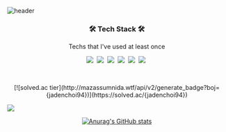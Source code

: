 ![header](https://capsule-render.vercel.app/api?type=waving&color=auto&height=400&section=header&text=JunhyukChoi&fontSize=70&animation=twinkling)


<h3 align="center">🛠 Tech Stack 🛠</h3>

<p align="center"> Techs that I've used at least once </p>

<p align="center">
  <img src="https://img.shields.io/badge/Python-3766AB?style=flat-square&logo=Python&logoColor=white"/></a>&nbsp 
  <img src="https://img.shields.io/badge/Java-007396?style=flat-square&logo=Java&logoColor=white"/></a>&nbsp 
  <img src="https://img.shields.io/badge/C++-00599C?style=flat-square&logo=C%2B%2B&logoColor=white"/></a>&nbsp 
  <img src="https://img.shields.io/badge/C-A8B9CC?style=flat-square&logo=C&logoColor=white"/></a>&nbsp 
  <img src="https://img.shields.io/badge/Javascript-ffb13b?style=flat-square&logo=javascript&logoColor=white"/></a>&nbsp 
  <img src="https://img.shields.io/badge/css-1572B6?style=flat-square&logo=css3&logoColor=white"/></a>&nbsp 
</p>

<br>
<p align="center">
[![solved.ac tier](http://mazassumnida.wtf/api/v2/generate_badge?boj={jadenchoi94})](https://solved.ac/{jadenchoi94})

<br>


  <a href="https://hits.seeyoufarm.com"><img src="https://hits.seeyoufarm.com/api/count/incr/badge.svg?url=https%3A%2F%2Fgithub.com%2Fjadenchoi94&count_bg=%23ED6DA3&title_bg=%2386757E&icon=github.svg&icon_color=%23E1DEDE&title=hits&edge_flat=false"/></a>
</p>

 <div align=center>
  
[![Anurag's GitHub stats](https://github-readme-stats.vercel.app/api?username=jadenchoi94)](https://github.com/jadenchoi94/github-readme-stats)

 </div>
 
 
<!--
**POPCORN-DOG/POPCORN-DOG** is a ✨ _special_ ✨ repository because its `README.md` (this file) appears on your GitHub profile.

Here are some ideas to get you started:

- 🔭 I’m currently working on ...test
- 🌱 I’m currently learning ...
- 👯 I’m looking to collaborate on ...
- 🤔 I’m looking for help with ...
- 💬 Ask me about ...
- 📫 How to reach me: ...
- 😄 Pronouns: ...
- ⚡ Fun fact: ...
- :bowtie: | 😄 | 😆 | 😊 | 😃 | ☺️ | 😏 | 😍 | 😘 | :kissing_face: | 😳 | 😌 | 😆 | 😁 | 😉 | :wink2: | 👅 | 😒 | 😅 | 😓

😩 | 😔 | 😞 | 😖 | 😨 | 😰 | 😣 | 😢 | 😭 | 😂 | 😲 | 😱 | :neckbeard: | 😫 | 😠 | 😡 | 😤 | 😪 | 😋 | 😷

😎 | 😵 | 👿 | 😈 | 😐 | 😶 | 😇 | 👽 | 💛 | 💙 | 💜 | ❤️ | 💚 | 💔 | 💓 | 💗 | 💕 | 💞 | 💘 | ✨

⭐ | 🌟 | 💫 | 💥 | 💢 | ❗ | ❓ | ❕ | ❔ | 💤 | 💨 | 💦 | 🎶 | 🎵 | 🔥 | 💩 | 💩 | 💩 | 👍 | 👍

👎 | 👎 | 👌 | 👊 | 👊 | ✊ | ✌️ | 👋 | ✋ | 👐 | ☝️ | 👇 | 👈 | 👉 | 🙌 | 🙏 | 👆 | 👏 | 💪 | 🤘

🚶 | 🏃 | 🏃 | 👫 | 👪 | 👬 | 👭 | 💃 | 👯 | 🙆‍♀️ | 🙅 | 💁 | ✋ | 👰 | :person_with_pouting_face: | :person_frowning: | 🙇 | 💏 | 💑 | 💆

💇 | 💅 | 👦 | 👧 | 👩 | 👨 | 👶 | 👵 | 👴 | :person_with_blond_hair: | 👲 | 👳‍♂️ | 👷 | 👮 | 👼 | 👸 | 😺 | 😸 | 😻 | 😽

😼 | 🙀 | 😿 | 😹 | 😾 | 👹 | 👺 | 🙈 | 🙉 | 🙊 | 💂‍♂️ | 💀 | 🐾 | 👄 | 💋 | 💧 | 👂 | 👀 | 👃 | :tongue2:

💌 | 👤 | 👥 | 💬 | 💭 | :feelsgood: | :finnadie: | :goberserk: | :godmode: | :hurtrealbad: | :rage1: | :rage2: | :rage3: | :rage4: | :suspect: | :trollface: | ☀️ | ☔ | ☁️ | ❄️

⛄ | ⚡ | 🌀 | 🌁 | 🌊 | 🐱 | 🐶 | 🐭 | 🐹 | 🐰 | 🐺 | 🐸 | 🐯 | 🐨 | 🐻 | 🐷 | 🐽 | 🐮 | 🐗 | 🐵

🐒 | 🐴 | 🐎 | 🐫 | 🐑 | 🐘 | 🐼 | 🐍 | 🐦 | 🐤 | 🐥 | 🐣 | 🐔 | 🐧 | 🐢 | 🐛 | 🐝 | 🐜 | 🐞 | 🐌

🐙 | 🐠 | 🐟 | 🐳 | 🐋 | 🐬 | 🐄 | 🐏 | 🐀 | 🐃 | 🐅 | 🐇 | 🐉 | 🐐 | 🐓 | 🐕 | 🐖 | 🐁 | 🐂 | 🐲

🐡 | 🐊 | 🐪 | 🐆 | 🐈 | 🐩 | 🐾 | 💐 | 🌸 | 🌷 | 🍀 | 🌹 | 🌻 | 🌺 | 🍁 | 🍃 | 🍂 | 🌿 | 🍄 | 🌵

🌴 | 🌲 | 🌳 | 🌰 | 🌱 | 🌼 | 🌾 | 🐚 | 🌐 | 🌞 | 🌝 | 🌚 | 🌑 | 🌒 | 🌓 | 🌔 | 🌕 | 🌖 | 🌗 | 🌘

🌜 | 🌛 | 🌔 | 🌍 | 🌎 | 🌏 | 🌋 | 🌌 | ⛅ | :octocat: | :squirrel: | 🎍 | 💝 | 🎎 | 🎒 | 🎓 | 🎏 | 🎆 | 🎇 | 🎐

🎑 | 🎃 | 👻 | 🎅 | 🎄 | 🎁 | 🔔 | 🔕 | 🎋 | 🎉 | 🎊 | 🎈 | 🔮 | 💿 | 📀 | 💾 | 📷 | 📹 | 🎥 | 💻

📺 | 📱 | ☎️ | ☎️ | 📞 | 📟 | 📠 | 💽 | 📼 | 🔉 | 🔈 | 🔇 | 📢 | 📣 | ⌛ | ⏰ | ⌚ | 📻 | 📡 | ➿

🔍 | 🔎 | 🔓 | 🔒 | 🔏 | 🔐 | 🔑 | 💡 | 🔦 | 🔆 | 🔅 | 🔌 | 🔋 | 📲 | ✉️ | 📫 | 📮 | 🛀 | 🛁 | 🚿

🚽 | 🔧 | 🔩 | 🔨 | 💺 | 💰 | 💴 | 💵 | 💷 | 💶 | 💳 | 💸 | 📧 | 📥 | 📤 | ✉️ | 📨 | 📯 | 📪 | 📬

📭 | 🚪 | 🚬 | 💣 | 🔫 | 🔪 | 💊 | 💉 | 📄 | 📃 | 📑 | 📊 | 📈 | 📉 | 📜 | 📋 | 📆 | 📅 | 📇 | 📁

📂 | ✂️ | 📌 | 📎 | ✒️ | ✏️ | 📏 | 📐 | 📕 | 📗 | 📘 | 📙 | 📓 | 📔 | 📒 | 📚 | 🔖 | 📛 | 🔬 | 🔭

📰 | 🏈 | 🏀 | ⚽ | ⚾ | 🎾 | 🎱 | 🏉 | 🎳 | ⛳ | 🚵 | 🚴 | 🏇 | 🏂 | 🏊 | 🏄 | 🎿 | ♠️ | ♥️ | ♣️

♦️ | 💎 | 💍 | 🏆 | 🎼 | 🎹 | 🎻 | 👾 | 🎮 | 🃏 | 🎴 | 🎲 | 🎯 | 🀄 | 🎬 | 📝 | 📝 | 📖 | 🎨 | 🎤

🎧 | 🎺 | 🎷 | 🎸 | 👞 | 👡 | 👠 | 💄 | 👢 | 👕 | 👕 | 👔 | 👚 | 👗 | 🎽 | 👖 | 👘 | 👙 | 🎀 | 🎩

👑 | 👒 | 👞 | 🌂 | 💼 | 👜 | 👝 | 👛 | 👓 | 🎣 | ☕ | 🍵 | 🍶 | 🍼 | 🍺 | 🍻 | 🍸 | 🍹 | 🍷 | 🍴

🍕 | 🍔 | 🍟 | 🍗 | 🍖 | 🍝 | 🍛 | 🍤 | 🍱 | 🍣 | 🍥 | 🍙 | 🍘 | 🍚 | 🍜 | 🍲 | 🍢 | 🍡 | 🥚 | 🍞

🍩 | 🍮 | 🍦 | 🍨 | 🍧 | 🎂 | 🍰 | 🍪 | 🍫 | 🍬 | 🍭 | 🍯 | 🍎 | 🍏 | 🍊 | 🍋 | 🍒 | 🍇 | 🍉 | 🍓

🍑 | 🍈 | 🍌 | 🍐 | 🍍 | 🍠 | 🍆 | 🍅 | 🌽 | :109: | 🏠 | 🏫 | 🏢 | 🏣 | 🏥 | 🏦 | 🏪 | 🏩 | 🏨 | 💒

⛪ | 🏬 | 🏤 | 🌇 | 🌆 | 🏯 | 🏰 | ⛺ | 🏭 | 🗼 | 🗾 | 🗻 | 🌄 | 🌅 | 🌠 | 🗽 | 🌉 | 🎠 | 🌈 | 🎡

⛲ | 🎢 | 🚢 | 🚤 | ⛵ | ⛵ | 🚣 | ⚓ | 🚀 | ✈️ | 🚁 | 🚂 | 🚊 | 🚞 | 🚲 | 🚡 | 🚟 | 🚠 | 🚜 | 🚙

🚘 | 🚗 | 🚗 | 🚕 | 🚖 | 🚛 | 🚌 | 🚍 | 🚨 | 🚓 | 🚔 | 🚒 | 🚑 | 🚐 | 🚚 | 🚋 | 🚉 | 🚆 | 🚅 | 🚄

🚈 | 🚝 | 🚃 | 🚎 | 🎫 | ⛽ | 🚦 | 🚥 | ⚠️ | 🚧 | 🔰 | 🏧 | 🎰 | 🚏 | 💈 | ♨️ | 🏁 | 🎌 | 🏮 | 🗿

🎪 | 🎭 | 📍 | 🚩 | 🇯🇵 | 🇰🇷 | 🇨🇳 | 🇺🇸 | 🇫🇷 | 🇪🇸 | 🇮🇹 | 🇷🇺 | 🇬🇧 | 🇬🇧 | 🇩🇪 | 1️⃣ | 2️⃣ | 3️⃣ | 4️⃣ | 5️⃣

6️⃣ | 7️⃣ | 8️⃣ | 9️⃣ | 🔟 | 🔢 | 0️⃣ | #️⃣ | 🔣 | ◀️ | ⬇️ | ▶️ | ⬅️ | 🔠 | 🔡 | 🔤 | ↙️ | ↘️ | ➡️ | ⬆️

↖️ | ↗️ | ⏬ | ⏫ | 🔽 | ⤵️ | ⤴️ | ↩️ | ↪️ | ↔️ | ↕️ | 🔼 | 🔃 | 🔄 | ⏪ | ⏩ | ℹ️ | 🆗 | 🔀 | 🔁

🔂 | 🆕 | 🔝 | 🆙 | 🆒 | 🆓 | 🆖 | 🎦 | 🈁 | 📶 | 🈹 | 🈴 | 🈺 | 🈯 | 🈷️ | 🈶 | 🈵 | 🈚 | 🈸 | 🈳

🈲 | 🈂️ | 🚻 | 🚹 | 🚺 | 🚼 | 🚭 | 🅿️ | ♿ | 🚇 | 🛄 | 🉑 | 🚾 | 🚰 | 🚮 | ㊙️ | ㊗️ | Ⓜ️ | 🛂 | 🛅

🛃 | 🉐 | 🆑 | 🆘 | 🆔 | 🚫 | 🔞 | 📵 | 🚯 | 🚱 | 🚳 | 🚷 | 🚸 | ⛔ | ✳️ | ✴️ | 💟 | 🆚 | 📳 | 📴

💹 | 💱 | ♈ | ♉ | ♊ | ♋ | ♌ | ♍ | ♎ | ♏ | ♐ | ♑ | ♒ | ♓ | ⛎ | 🔯 | ❎ | 🅰️ | 🅱️ | 🆎

🅾️ | 💠 | ♻️ | 🔚 | 🔛 | 🔜 | 🕐 | 🕜 | 🕙 | 🕥 | 🕚 | 🕦 | 🕛 | 🕧 | 🕑 | 🕝 | 🕒 | 🕞 | 🕓 | 🕟

🕔 | 🕠 | 🕕 | 🕡 | 🕖 | 🕢 | 🕗 | 🕣 | 🕘 | 🕤 | 💲 | ©️ | ®️ | ™️ | ❌ | ❗ | ‼️ | ⁉️ | ⭕ | ✖️

➕ | ➖ | ➗ | 💮 | 💯 | ✔️ | ☑️ | 🔘 | 🔗 | ➰ | 〰️ | 〽️ | 🔱 | :black_square: | :white_square: | ⚫ | ⚪ | 🔴 | 🔵 | 🔷

🔶 | 🔹 | 🔸 | 🔺 | 🔻 | :shipit:
-->
